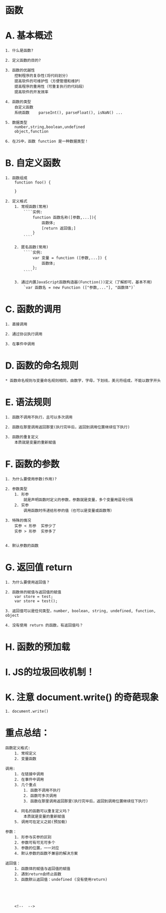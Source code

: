 # 函数

# A. 基本概述
	1. 什么是函数?

	2. 定义函数的目的?

	3. 函数的优越性
		控制程序的复杂性(将代码划分)
		提高软件的可维护性（方便管理和维护）
		提高程序的重用性（可重复执行的代码段）
		提高软件的开发效率

	4. 函数的类型
		自定义函数
		系统函数    parseInt(), parseFloat(), isNaN() ...

	5. 数据类型
		number,string,boolean,undefined
		object,function

	6. 在JS中，函数 function 是一种数据类型！

# B. 自定义函数

	1. 函数组成
		function foo() {

		}

	2. 定义格式
		1. 常规函数(常用)
			````实例:
				function 函数名称([参数,...]){
					函数体;
					[return 返回值;]
				}
			````

		2. 匿名函数(常用)
			````实例:
				var 变量 = function ([参数,...]) {
					函数体;
				};
			````

		3. 通过内置JavaScript函数构造器(Function())定义（了解即可，基本不用）
			`var 函数名 = new Function (["参数,..."], "函数体")`

# C. 函数的调用
	1. 直接调用

	2. 通过协议执行调用

	3. 在事件中调用

# D. 函数的命名规则
	* 函数命名规则与变量命名规则相同，由数字，字母，下划线，美元符组成，不能以数字开头

# E. 语法规则
	1. 函数不调用不执行，且可以多次调用

	2. 函数在那里调用返回那里(执行完毕后，返回到调用位置继续往下执行)

	3. 函数的重复定义
		本质就是变量的重新赋值

# F. 函数的参数
	1. 为什么要使用参数(作用)?

	2. 参数类型
		1. 形参
			就是声明函数时定义的参数，参数就是变量，多个变量用逗号分隔
		2. 实参
			调用函数时传递给形参的值（也可以是变量或函数等）

	3. 特殊的情况
		实参 < 形参  实参少了
		实参 > 形参  实参多了


	4. 默认参数的函数

# G. 返回值 return
	1. 为什么要使用返回值？

	2. 函数体的赋值与返回值的赋值
		var store = test;
		var store = test();

	3. 返回值可以是任何类型，number, boolean, string, undefined, function, object

	4. 没有使用 return 的函数，有返回值吗？

# H. 函数的预加载

# I. JS的垃圾回收机制！

# K. 注意 document.write() 的奇葩现象
	1. document.write()

# 重点总结：
	函数定义格式:
		1. 常规定义
		2. 变量函数

	调用:
		1. 在链接中调用
		2. 在事件中调用
		3. 几个重点
			1. 函数不调用不执行
			2. 函数可多次调用
			3. 函数在那里调用返回那里(执行完毕后，返回到调用位置继续往下执行)

		4. 同名的函数可以重复定义吗？
			本质就是变量的重新赋值
		5. 调用可在定义之前(预加载)

	参数：
		1. 形参与实参的区别
		2. 参数可有可无可多个
		3. 参数的位置，一一对应
		4. 默认参数的函数不兼容的解决方案

	返回值：
		1. 函数体的赋值与返回值的赋值
		2. 遇到return会终止函数
		3. 函数默认返回值：undefined (没有使用return)





		<!--  -->
